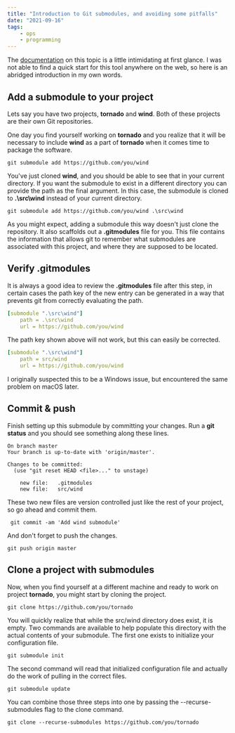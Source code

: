 ```yaml
---
title: "Introduction to Git submodules, and avoiding some pitfalls"
date: "2021-09-16"
tags:
    - ops
    - programming
---
```

The [documentation](https://git-scm.com/book/en/v2/Git-Tools-Submodules) on this topic is a little intimidating at first glance. I was not able to find a quick start for this tool anywhere on the web, so here is an abridged introduction in my own words.

## Add a submodule to your project

Lets say you have two projects, **tornado** and **wind**. Both of these projects are their own Git repositories.

One day you find yourself working on **tornado** and you realize that it will be necessary to include **wind**
as a part of **tornado** when it comes time to package the software.

```shell
git submodule add https://github.com/you/wind
```

You've just cloned **wind**, and you should be able to see that in your current directory. If you want the submodule to exist 
in a different directory you can provide the path as the final argument. In this case, the submodule is cloned to **.\src\wind** 
instead of your current directory.

```shell
git submodule add https://github.com/you/wind .\src\wind
```

As you might expect, adding a submodule this way doesn't just clone the repository. It also scaffolds out a **.gitmodules**
file for you. This file contains the information that allows git to remember what submodules are associated
with this project, and where they are supposed to be located.

## Verify .gitmodules

It is always a good idea to review the **.gitmodules** file after this step, in certain cases the path key of the new entry
can be generated in a way that prevents git from correctly evaluating the path.

```yaml
[submodule ".\src\wind"]
	path = .\src\wind
	url = https://github.com/you/wind
```

The path key shown above will not work, but this can easily be corrected.

```yaml
[submodule ".\src\wind"]
	path = src/wind
	url = https://github.com/you/wind
```

I originally suspected this to be a Windows issue, but encountered the same problem on macOS later.

## Commit & push

Finish setting up this submodule by committing your changes. Run a **git status** and you should see something along these lines.

```shell
On branch master
Your branch is up-to-date with 'origin/master'.

Changes to be committed:
  (use "git reset HEAD <file>..." to unstage)

	new file:   .gitmodules
	new file:   src/wind
```

These two new files are version controlled just like the rest of your project, so go ahead and commit them.

```shell
 git commit -am 'Add wind submodule'
```

And don't forget to push the changes.

```shell
git push origin master
```

## Clone a project with submodules

Now, when you find yourself at a different machine and ready to work on project **tornado**, you might
start by cloning the project.

```shell
git clone https://github.com/you/tornado
```

You will quickly realize that while the src/wind directory does exist, it is empty. Two commands are available to help populate this 
directory with the actual contents of your submodule. The first one exists to initialize your configuration file.

```shell
git submodule init
```

The second command will read that initialized configuration file and actually do the work of pulling in the correct files.

```shell
git submodule update
```

You can combine those three steps into one by passing the --recurse-submodules flag to the clone command.

```shell
git clone --recurse-submodules https://github.com/you/tornado
```